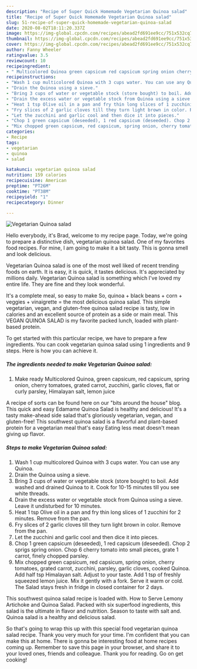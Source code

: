 ```yaml
---
description: "Recipe of Super Quick Homemade Vegetarian Quinoa salad"
title: "Recipe of Super Quick Homemade Vegetarian Quinoa salad"
slug: 51-recipe-of-super-quick-homemade-vegetarian-quinoa-salad
date: 2020-08-02T18:11:20.337Z
image: https://img-global.cpcdn.com/recipes/abead2fd691ee9cc/751x532cq70/vegetarian-quinoa-salad-recipe-main-photo.jpg
thumbnail: https://img-global.cpcdn.com/recipes/abead2fd691ee9cc/751x532cq70/vegetarian-quinoa-salad-recipe-main-photo.jpg
cover: https://img-global.cpcdn.com/recipes/abead2fd691ee9cc/751x532cq70/vegetarian-quinoa-salad-recipe-main-photo.jpg
author: Fanny Wheeler
ratingvalue: 3.5
reviewcount: 10
recipeingredient:
- " Multicolored Quinoa green capsicum red capsicum spring onion cherry tomatoes grated carrot zucchini garlic cloves flat or curly parsley Himalayan salt lemon juice"
recipeinstructions:
- "Wash 1 cup multicolored Quinoa with 3 cups water. You can use any Quinoa."
- "Drain the Quinoa using a sieve."
- "Bring 3 cups of water or vegetable stock (store bought) to boil. Add washed and drained Quinoa to it. Cook for 10-15 minutes till you see white threads."
- "Drain the excess water or vegetable stock from Quinoa using a sieve. Leave it undisturbed for 10 minutes."
- "Heat 1 tsp Olive oil in a pan and fry thin long slices of 1 zucchini for 2 minutes. Remove from the pan."
- "Fry slices of 2 garlic cloves till they turn light brown in color. Remove from the pan."
- "Let the zucchini and garlic cool and then dice it into pieces."
- "Chop 1 green capsicum (deseeded), 1 red capsicum (deseeded). Chop 2 sprigs spring onion. Chop 6 cherry tomato into small pieces, grate 1 carrot, finely chopped parsley."
- "Mix chopped green capsicum, red capsicum, spring onion, cherry tomatoes, grated carrot, zucchini, parsley, garlic cloves, cooked Quinoa. Add half tsp Himalayan salt. Adjust to your taste. Add 1 tsp of freshly squeezed lemon juice. Mix it gently with a fork. Serve it warm or cold. The Salad stays fresh in fridge in closed container for 2 days."
categories:
- Recipe
tags:
- vegetarian
- quinoa
- salad

katakunci: vegetarian quinoa salad 
nutrition: 159 calories
recipecuisine: American
preptime: "PT26M"
cooktime: "PT38M"
recipeyield: "1"
recipecategory: Dinner

---
```



![Vegetarian Quinoa salad](https://img-global.cpcdn.com/recipes/abead2fd691ee9cc/751x532cq70/vegetarian-quinoa-salad-recipe-main-photo.jpg)

Hello everybody, it's Brad, welcome to my recipe page. Today, we're going to prepare a distinctive dish, vegetarian quinoa salad. One of my favorites food recipes. For mine, I am going to make it a bit tasty. This is gonna smell and look delicious.

Vegetarian Quinoa salad is one of the most well liked of recent trending foods on earth. It is easy, it is quick, it tastes delicious. It's appreciated by millions daily. Vegetarian Quinoa salad is something which I've loved my entire life. They are fine and they look wonderful.

It&#39;s a complete meal, so easy to make So, quinoa + black beans + corn + veggies + vinaigrette = the most delicious quinoa salad. This simple vegetarian, vegan, and gluten-free quinoa salad recipe is tasty, low in calories and an excellent source of protein as a side or main meal. This VEGAN QUINOA SALAD is my favorite packed lunch, loaded with plant-based protein.


To get started with this particular recipe, we have to prepare a few ingredients. You can cook vegetarian quinoa salad using 1 ingredients and 9 steps. Here is how you can achieve it.

<!--inarticleads1-->

##### The ingredients needed to make Vegetarian Quinoa salad:

1. Make ready  Multicolored Quinoa, green capsicum, red capsicum, spring onion, cherry tomatoes, grated carrot, zucchini, garlic cloves, flat or curly parsley, Himalayan salt, lemon juice


A recipe of sorts can be found here on our &#34;bits around the house&#34; blog. This quick and easy Edamame Quinoa Salad is healthy and delicious! It&#39;s a tasty make-ahead side salad that&#39;s gloriously vegetarian, vegan, and gluten-free! This southwest quinoa salad is a flavorful and plant-based protein for a vegetarian meal that&#39;s easy Eating less meat doesn&#39;t mean giving up flavor. 

<!--inarticleads2-->

##### Steps to make Vegetarian Quinoa salad:

1. Wash 1 cup multicolored Quinoa with 3 cups water. You can use any Quinoa.
1. Drain the Quinoa using a sieve.
1. Bring 3 cups of water or vegetable stock (store bought) to boil. Add washed and drained Quinoa to it. Cook for 10-15 minutes till you see white threads.
1. Drain the excess water or vegetable stock from Quinoa using a sieve. Leave it undisturbed for 10 minutes.
1. Heat 1 tsp Olive oil in a pan and fry thin long slices of 1 zucchini for 2 minutes. Remove from the pan.
1. Fry slices of 2 garlic cloves till they turn light brown in color. Remove from the pan.
1. Let the zucchini and garlic cool and then dice it into pieces.
1. Chop 1 green capsicum (deseeded), 1 red capsicum (deseeded). Chop 2 sprigs spring onion. Chop 6 cherry tomato into small pieces, grate 1 carrot, finely chopped parsley.
1. Mix chopped green capsicum, red capsicum, spring onion, cherry tomatoes, grated carrot, zucchini, parsley, garlic cloves, cooked Quinoa. Add half tsp Himalayan salt. Adjust to your taste. Add 1 tsp of freshly squeezed lemon juice. Mix it gently with a fork. Serve it warm or cold. The Salad stays fresh in fridge in closed container for 2 days.


This southwest quinoa salad recipe is loaded with. How to Serve Lemony Artichoke and Quinoa Salad. Packed with six superfood ingredients, this salad is the ultimate in flavor and nutrition. Season to taste with salt and. Quinoa salad is a healthy and delicious salad. 

So that's going to wrap this up with this special food vegetarian quinoa salad recipe. Thank you very much for your time. I'm confident that you can make this at home. There is gonna be interesting food at home recipes coming up. Remember to save this page in your browser, and share it to your loved ones, friends and colleague. Thank you for reading. Go on get cooking!
